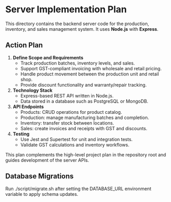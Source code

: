 # Server Implementation Plan

This directory contains the backend server code for the production, inventory,
and sales management system. It uses **Node.js** with **Express**.

## Action Plan
1. **Define Scope and Requirements**
   - Track production batches, inventory levels, and sales.
   - Support GST-compliant invoicing with wholesale and retail pricing.
   - Handle product movement between the production unit and retail shop.
   - Provide discount functionality and warranty/repair tracking.
2. **Technology Stack**
   - Express-based REST API written in Node.js.
   - Data stored in a database such as PostgreSQL or MongoDB.
3. **API Endpoints**
   - Products: CRUD operations for product catalog.
   - Production: manage manufacturing batches and completion.
   - Inventory: transfer stock between locations.
   - Sales: create invoices and receipts with GST and discounts.
4. **Testing**
   - Use Jest and Supertest for unit and integration tests.
   - Validate GST calculations and inventory workflows.

This plan complements the high-level project plan in the repository root and guides development of the server APIs.

## Database Migrations
Run ./script/migrate.sh after setting the DATABASE_URL environment variable to apply schema updates.
